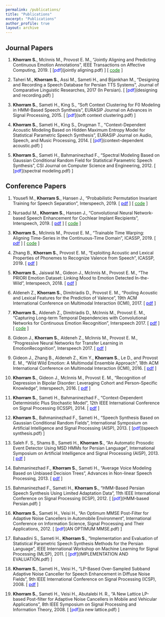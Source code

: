 ```yaml
---
permalink: /publications/
title: "Publications"
excerpt: "Publications"
author_profile: true
layout: archive
---
```


Journal Papers
--------------

1. **Khorram S.**, McInnis M., Provost E. M., “Jointly Aligning and Predicting Continuous Emotion Annotations”, IEEE Transactions on Affective Computing, 2019.
[ [<span style="color:blue;">pdf</span>](jointly aligning.pdf) ]
[ [<span style="color:green;">code</span>](https://github.com/soheil-khorram/MDS-network) ]

2. Taheri M., **Khorram S.**, Assi M., Sameti H., and Bijankhan M., “Designing and Recording a Speech Database for Persian TTS Systems”, Journal of Comparative Linguistic Researches, 2017 (In Persian).
[ [<span style="color:blue;">pdf</span>](designing and recording.pdf) ]

3. **Khorram S.**, Sameti H., King S., “Soft Context Clustering for F0 Modeling in HMM-Based Speech Synthesis”, EURASIP Journal on Advances in Signal Processing, 2015.
[ [<span style="color:blue;">pdf</span>](soft context clustering.pdf) ]

4. **Khorram S.**, Sameti H., King S., Drugman T., “Context-Dependent Acoustic Modeling Based on Hidden Maximum Entropy Model for Statistical Parametric Speech Synthesis”, EURASIP Journal on Audio, Speech, and Music Processing, 2014.
[ [<span style="color:blue;">pdf</span>](context-dependent acoustic.pdf) ]

5. **Khorram S.**, Sameti H., Bahmaninezhad F., “Spectral Modeling Based on Gaussian Conditional Random Field for Statistical Parametric Speech Synthesis”, CSI Journal on Computer Science and Engineering, 2012.
[ [<span style="color:blue;">pdf</span>](spectral modeling.pdf) ]

Conference Papers
-----------------

1. Yousefi M., **Khorram S.**, Hansen J., “Probabilistic Permutation Invariant Training for Speech Separation”, Interspeech, 2019.
[ [<span style="color:blue;">pdf</span>](Probabilistic_Permutation_Invariant.pdf) ]
[ [<span style="color:green;">code</span>](https://github.com/soheil-khorram/Prob-PIT) ]

2. Nursadul M., **Khorram S.**, Hansen J., “Convolutional Neural Network-based Speech Enhancement for Cochlear Implant Recipients”, Interspeech, 2019.
[ [<span style="color:blue;">pdf</span>](convolutional_neural_network_based.pdf) ]
[ [<span style="color:green;">code</span>](https://github.com/soheil-khorram/DNN-based-speech-enhancement) ]

3. **Khorram S.**, McInnis M., Provost E. M., “Trainable Time Warping: Aligning Time-Series in the Continuous-Time Domain”, ICASSP, 2019.
[ [<span style="color:blue;">pdf</span>](Trainable_Time_Warping.pdf) ]
[ [<span style="color:green;">code</span>](https://github.com/soheil-khorram/TTW) ]

4. Zhang B., **Khorram S.**, Provost E. M., “Exploiting Acoustic and Lexical Properties of Phonemes to Recognize Valence from Speech”, ICASSP, 2019.
[ [<span style="color:blue;">pdf</span>](exploiting_acoustic_and_lexical_properties.pdf) ]

5. **Khorram S.**, Jaiswal M., Gideon J., McInnis M., Provost E. M., “The PRIORI Emotion Dataset: Linking Mood to Emotion Detected In-the-Wild”, Interspeech, 2018.
[ [<span style="color:blue;">pdf</span>](BPD_Emotion.pdf) ]

6. Aldeneh Z., **Khorram S.**, Dimitriadis D., Provost E. M., “Pooling Acoustic and Lexical Features for the Prediction of Valence”, 19th ACM International Conference on Multimodal Interaction (ICMI), 2017.
[ [<span style="color:blue;">pdf</span>](pooling.pdf) ]

7. **Khorram S.**, Aldeneh Z., Dimitriadis D., McInnis M., Provost E. M., “Capturing Long-term Temporal Dependencies with Convolutional Networks for Continuous Emotion Recognition”, Interspeech 2017.
[ [<span style="color:blue;">pdf</span>](capturing-long-term.pdf) ]
[ [<span style="color:green;">code</span>](https://github.com/soheil-khorram/neural-network) ]

8. Gideon J., **Khorram S.**, Aldeneh Z., McInnis M., Provost E. M., “Progressive Neural Networks for Transfer Learning in EmotionRecognition”, Interspeech 2017.
[ [<span style="color:blue;">pdf</span>](progressive.pdf) ]

9. Gideon J., Zhang B., Aldeneh Z., Kim Y., **Khorram S.**, Le D., and Provost E. M., “Wild Wild Emotion: A Multimodal Ensemble Approach”, 18th ACM International Conference on Multimodal Interaction (ICMI), 2016.
[ [<span style="color:blue;">pdf</span>](wild-wild-emotion.pdf) ]

10. **Khorram S.**, Gideon J., McInnis M., Provost E. M., “Recognition of Depression in Bipolar Disorder: Leveraging Cohort and Person-Specific Knowledge”, Interspeech, 2016.
[ [<span style="color:blue;">pdf</span>](depression.pdf) ]

11. **Khorram S.**, Sameti H., Bahmaninezhad F., “Context-Dependent Deterministic Plus Stochastic Model”, 12th IEEE International Conference on Signal Processing (ICSSP), 2014.
[ [<span style="color:blue;">pdf</span>](context-dependent.pdf) ]

12. **Khorram S.**, Bahmaninezhad F., Sameti H., “Speech Synthesis Based on Gaussian Conditional Random Fields”, International Symposium on Artificial Intelligence and Signal Processing (AISP), 2013.
[ [<span style="color:blue;">pdf</span>](speech synthesis.pdf) ]

13. Saleh F. S., Shams B., Sameti H., **Khorram S.**, “An Automatic Prosodic Event Detector Using MSD HMMs for Persian Language”, International Symposium on Artificial Intelligence and Signal Processing (AISP), 2013.
[ [<span style="color:blue;">pdf</span>](an_automatic_prosodic.pdf) ]

14. Bahmaninezhad F., **Khorram S.**, Sameti H., “Average Voice Modeling Based on Unbiased Decision Trees”, Advances in Non-linear Speech Processing, 2013.
[ [<span style="color:blue;">pdf</span>](average-voice-modeling.pdf) ]

15. Bahmaninezhad F., Sameti H., **Khorram S.**, “HMM-Based Persian Speech Synthesis Using Limited Adaptation Data”, 11th IEEE International Conference on Signal Processing (ICSP), 2012.
[ [<span style="color:blue;">pdf</span>](HMM-based Persian.pdf) ]

16. **Khorram S.**, Sameti H., Veisi H., “An Optimum MMSE Post-Filter for Adaptive Noise Cancellers in Automobile Environment”, International Conference on Information Science, Signal Processing and Their Applications, 2012.
[ [<span style="color:blue;">pdf</span>](AN OPTIMUM MMSE.pdf) ]

17. Bahaadini S., Sameti H., **Khorram S.**, “Implementation and Evaluation of Statistical Parametric Speech Synthesis Methods for the Persian Language”, IEEE International Workshop on Machine Learning for Signal Processing (MLSP), 2011.
[ [<span style="color:blue;">pdf</span>](IMPLEMENTATION AND EVALUATION.pdf) ]

18. **Khorram S.**, Sameti H., Veisi H., “LP-Based Over-Sampled Subband Adaptive Noise Canceller for Speech Enhancement in Diffuse Noise Fields”, 9th IEEE International Conference on Signal Processing (ICSP), 2008.
[ [<span style="color:blue;">pdf</span>](lp_based.pdf) ]

19. **Khorram S.**, Sameti H., Veisi H., Abutalebi H. R., “A New Lattice LP-based Post-filter for Adaptive Noise Cancellers in Mobile and Vehicular Applications”, 8th IEEE Symposium on Signal Processing and Information Theory, 2008.
[ [<span style="color:blue;">pdf</span>](a new lattice.pdf) ]
